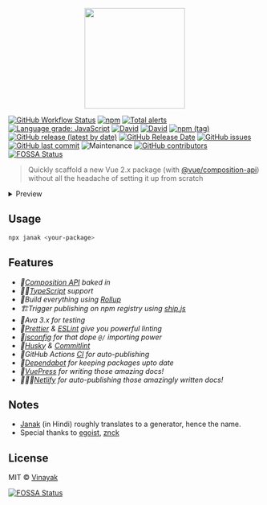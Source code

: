 <p align="center">
  <img src="assets/logo.png" height="200px" />
</p>

[![GitHub Workflow Status](https://img.shields.io/github/workflow/status/vinayakkulkarni/janak/Ship%20js%20trigger)](https://github.com/vinayakkulkarni/janak/actions?query=workflow%3A%22Ship+js+trigger%22) [![npm](https://img.shields.io/npm/dm/janak)](https://www.npmjs.com/package/janak) [![Total alerts](https://img.shields.io/lgtm/alerts/g/vinayakkulkarni/janak.svg?logo=lgtm&logoWidth=18)](https://lgtm.com/projects/g/vinayakkulkarni/janak/alerts/) [![Language grade: JavaScript](https://img.shields.io/lgtm/grade/javascript/g/vinayakkulkarni/janak.svg?logo=lgtm&logoWidth=18)](https://lgtm.com/projects/g/vinayakkulkarni/janak/context:javascript) [![David](https://img.shields.io/david/vinayakkulkarni/janak)](http://david-dm.org/vinayakkulkarni/janak) [![David](https://img.shields.io/david/dev/vinayakkulkarni/janak)](http://david-dm.org/vinayakkulkarni/janak?type=dev) [![npm (tag)](https://img.shields.io/npm/v/janak/latest)](https://www.npmjs.com/package/janak) [![GitHub release (latest by date)](https://img.shields.io/github/v/release/vinayakkulkarni/janak)](https://github.com/vinayakkulkarni/janak/releases) [![GitHub Release Date](https://img.shields.io/github/release-date/vinayakkulkarni/janak)](https://github.com/vinayakkulkarni/janak/releases) [![GitHub issues](https://img.shields.io/github/issues/vinayakkulkarni/janak)](https://github.com/vinayakkulkarni/janak/issues) [![GitHub last commit](https://img.shields.io/github/last-commit/vinayakkulkarni/janak)](https://github.com/vinayakkulkarni/janak/commits/master) ![Maintenance](https://img.shields.io/maintenance/yes/2021) [![GitHub contributors](https://img.shields.io/github/contributors/vinayakkulkarni/janak)](https://github.com/vinayakkulkarni/janak/graphs/contributors)
[![FOSSA Status](https://app.fossa.com/api/projects/git%2Bgithub.com%2Fvinayakkulkarni%2Fjanak.svg?type=shield)](https://app.fossa.com/projects/git%2Bgithub.com%2Fvinayakkulkarni%2Fjanak?ref=badge_shield)

> Quickly scaffold a new Vue 2.x package (with [@vue/composition-api](https://vue-composition-api-rfc.netlify.app/#api-introduction)) without all the headache of setting it up from scratch

<details><summary>Preview</summary>

![preview](./assets/janak.gif)
</details>

## Usage

```bash
npx janak <your-package>
```

## Features
- _🎉[Composition API](template/base/_package.json#L34) baked in_
- _👨‍🔧[TypeScript](template/base/src/Package.vue#L7) support_
- _🎢Build everything using [Rollup](template/base/build/rollup.config.js)_
- _🏗Trigger publishing on npm registry using [ship.js](https://community.algolia.com/shipjs/guide/getting-started.html)_
- _🧪Ava 3.x for testing_
- _🥳[Prettier](template/base/.prettierrc) & [ESLint](template/base/.eslintrc.js) give you powerful linting_
- _👀[jsconfig](template/base/jsconfig.json) for that dope `@/` importing power_
- _🦮[Husky](template/base/husky.config.js) & [Commitlint](template/base/commitlint.config.js)_
- _🤖GitHub Actions [CI](template/base/.github/workflows/shipjs-trigger.yml) for auto-publishing_
- _🤖[Dependabot](template/base/.github/dependabot.yml) for keeping packages upto date_
- _📖[VuePress](https://vuepress.vuejs.org/) for writing those amazing docs!_
- _👨🏻‍💻[Netlify](https://app.netlify.com/) for auto-publishing those amazingly written docs!_


## Notes
- [Janak](https://translate.google.com/#view=home&op=translate&sl=auto&tl=hi&text=Generator) (in Hindi) roughly translates to a generator, hence the name.
- Special thanks to [egoist](https://github.com/egoist), [znck](https://github.com/znck)

## License

MIT &copy; [Vinayak](https://vinayakkulkarni.dev)


[![FOSSA Status](https://app.fossa.com/api/projects/git%2Bgithub.com%2Fvinayakkulkarni%2Fjanak.svg?type=large)](https://app.fossa.com/projects/git%2Bgithub.com%2Fvinayakkulkarni%2Fjanak?ref=badge_large)
